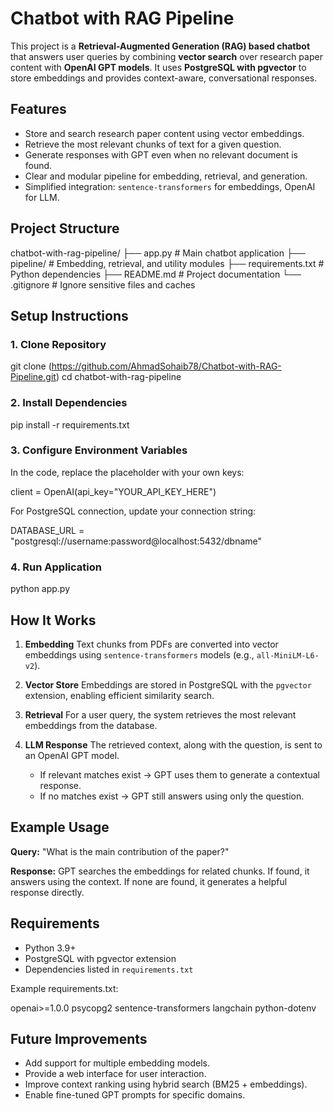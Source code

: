 # Chatbot with RAG Pipeline

This project is a **Retrieval-Augmented Generation (RAG) based chatbot** that answers user queries by combining **vector search** over research paper content with **OpenAI GPT models**. It uses **PostgreSQL with pgvector** to store embeddings and provides context-aware, conversational responses.


## Features

* Store and search research paper content using vector embeddings.
* Retrieve the most relevant chunks of text for a given question.
* Generate responses with GPT even when no relevant document is found.
* Clear and modular pipeline for embedding, retrieval, and generation.
* Simplified integration: `sentence-transformers` for embeddings, OpenAI for LLM.


## Project Structure

chatbot-with-rag-pipeline/
├── app.py                  # Main chatbot application
├── pipeline/               # Embedding, retrieval, and utility modules
├── requirements.txt        # Python dependencies
├── README.md               # Project documentation
└── .gitignore              # Ignore sensitive files and caches


## Setup Instructions

### 1. Clone Repository

git clone (https://github.com/AhmadSohaib78/Chatbot-with-RAG-Pipeline.git)
cd chatbot-with-rag-pipeline

### 2. Install Dependencies

pip install -r requirements.txt

### 3. Configure Environment Variables

In the code, replace the placeholder with your own keys:

client = OpenAI(api_key="YOUR_API_KEY_HERE")

For PostgreSQL connection, update your connection string:

DATABASE_URL = "postgresql://username:password@localhost:5432/dbname"

### 4. Run Application

python app.py

## How It Works

1. **Embedding**
   Text chunks from PDFs are converted into vector embeddings using `sentence-transformers` models (e.g., `all-MiniLM-L6-v2`).

2. **Vector Store**
   Embeddings are stored in PostgreSQL with the `pgvector` extension, enabling efficient similarity search.

3. **Retrieval**
   For a user query, the system retrieves the most relevant embeddings from the database.

4. **LLM Response**
   The retrieved context, along with the question, is sent to an OpenAI GPT model.

   * If relevant matches exist → GPT uses them to generate a contextual response.
   * If no matches exist → GPT still answers using only the question.

## Example Usage

**Query:**
"What is the main contribution of the paper?"

**Response:**
GPT searches the embeddings for related chunks. If found, it answers using the context. If none are found, it generates a helpful response directly.

## Requirements

* Python 3.9+
* PostgreSQL with pgvector extension
* Dependencies listed in `requirements.txt`

Example requirements.txt:

openai>=1.0.0
psycopg2
sentence-transformers
langchain
python-dotenv

## Future Improvements

* Add support for multiple embedding models.
* Provide a web interface for user interaction.
* Improve context ranking using hybrid search (BM25 + embeddings).
* Enable fine-tuned GPT prompts for specific domains.
